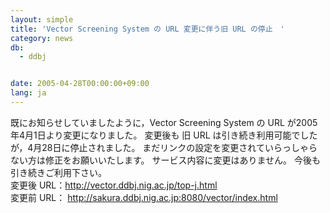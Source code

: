 ```yaml
---
layout: simple
title: 'Vector Screening System の URL 変更に伴う旧 URL の停止　'
category: news
db:
  - ddbj


date: 2005-04-28T00:00:00+09:00
lang: ja
---
```


既にお知らせしていましたように，Vector Screening System の URL が2005年4月1日より変更になりました。 変更後も 旧 URL は引き続き利用可能でしたが，4月28日に停止されました。 まだリンクの設定を変更されていらっしゃらない方は修正をお願いいたします。 サービス内容に変更はありません。 今後も引き続きご利用下さい。<br>変更後 URL：http://vector.ddbj.nig.ac.jp/top-j.html<br>変更前 URL： http://sakura.ddbj.nig.ac.jp:8080/vector/index.html
